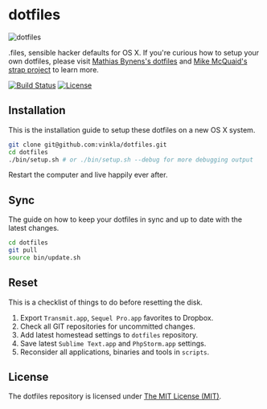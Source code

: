 # dotfiles

![dotfiles](https://cloud.githubusercontent.com/assets/499192/8982779/ab19893e-36c4-11e5-975b-86be2af72d86.png)

.files, sensible hacker defaults for OS X. If you're curious how to setup your own dotfiles, please visit [Mathias Bynens's dotfiles](https://github.com/mathiasbynens/dotfiles) and [Mike McQuaid's strap project](https://github.com/mikemcquaid/strap) to learn more.

[![Build Status](https://img.shields.io/travis/vinkla/dotfiles/master.svg?style=flat)](https://travis-ci.org/vinkla/dotfiles)
[![License](https://img.shields.io/github/license/vinkla/dotfiles.svg?style=flat)](https://github.com/vinkla/dotfiles/blob/master/LICENSE)

## Installation

This is the installation guide to setup these dotfiles on a new OS X system.

```bash
git clone git@github.com:vinkla/dotfiles.git
cd dotfiles
./bin/setup.sh # or ./bin/setup.sh --debug for more debugging output
```

Restart the computer and live happily ever after.

## Sync

The guide on how to keep your dotfiles in sync and up to date with the latest changes.

```bash
cd dotfiles
git pull
source bin/update.sh
```

## Reset
This is a checklist of things to do before resetting the disk.

1. Export `Transmit.app`, `Sequel Pro.app` favorites to Dropbox.
2. Check all GIT repositories for uncommitted changes.
3. Add latest homestead settings to `dotfiles` repository.
4. Save latest `Sublime Text.app` and `PhpStorm.app` settings.
5. Reconsider all applications, binaries and tools in `scripts`.

## License

The dotfiles repository is licensed under [The MIT License (MIT)](LICENSE).
